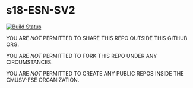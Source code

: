 # s18-ESN-SV2

[![Build Status](https://travis-ci.com/cmusv-fse/s18-ESN-SV2.svg?token=NSNSMNaHGvLGnnvZXUnx&branch=master)](https://travis-ci.com/cmusv-fse/s18-ESN-SV2)

YOU ARE *NOT* PERMITTED TO SHARE THIS REPO OUTSIDE THIS GITHUB ORG.

YOU ARE *NOT* PERMITTED TO FORK THIS REPO UNDER ANY CIRCUMSTANCES.

YOU ARE *NOT* PERMITTED TO CREATE ANY PUBLIC REPOS INSIDE THE CMUSV-FSE ORGANIZATION. 

